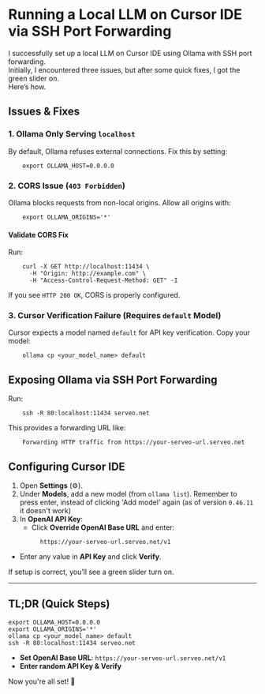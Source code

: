 # Running a Local LLM on Cursor IDE via SSH Port Forwarding  

I successfully set up a local LLM on Cursor IDE using Ollama with SSH port forwarding.  
Initially, I encountered three issues, but after some quick fixes, I got the green slider on.  
Here’s how.

## Issues & Fixes

### 1. Ollama Only Serving `localhost`  
By default, Ollama refuses external connections. Fix this by setting:  
```
    export OLLAMA_HOST=0.0.0.0
```

### 2. CORS Issue (`403 Forbidden`)  
Ollama blocks requests from non-local origins. Allow all origins with:  
```
    export OLLAMA_ORIGINS='*'
```

#### Validate CORS Fix  
Run:  
```
    curl -X GET http://localhost:11434 \
      -H "Origin: http://example.com" \
      -H "Access-Control-Request-Method: GET" -I
```
If you see `HTTP 200 OK`, CORS is properly configured.

### 3. Cursor Verification Failure (Requires `default` Model)  
Cursor expects a model named `default` for API key verification. Copy your model:  
```
    ollama cp <your_model_name> default
```

## Exposing Ollama via SSH Port Forwarding  

Run:  
```
    ssh -R 80:localhost:11434 serveo.net
```
This provides a forwarding URL like:  
```
    Forwarding HTTP traffic from https://your-serveo-url.serveo.net
```

## Configuring Cursor IDE  

1. Open **Settings** (⚙️).  
2. Under **Models**, add a new model (from `ollama list`). Remember to press enter, instead of clicking 'Add model' again (as of version `0.46.11` it doesn't work)   
3. In **OpenAI API Key**:  
   - Click **Override OpenAI Base URL** and enter:  
```
         https://your-serveo-url.serveo.net/v1
```
   - Enter any value in **API Key** and click **Verify**.  

If setup is correct, you’ll see a green slider turn on.

---

## TL;DR (Quick Steps)  

    export OLLAMA_HOST=0.0.0.0
    export OLLAMA_ORIGINS='*'
    ollama cp <your_model_name> default
    ssh -R 80:localhost:11434 serveo.net

- **Set OpenAI Base URL**: `https://your-serveo-url.serveo.net/v1`  
- **Enter random API Key & Verify**   

Now you're all set! 🚀  
